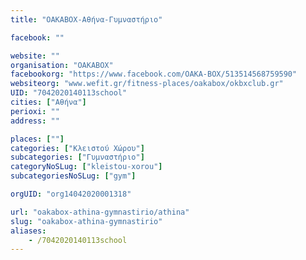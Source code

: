 ```yaml
---
title: "OAKABOX-Αθήνα-Γυμναστήριο"

facebook: ""

website: ""
organisation: "OAKABOX"
facebookorg: "https://www.facebook.com/OAKA-BOX/513514568759590"
websiteorg: "www.wefit.gr/fitness-places/oakabox/okbxclub.gr"
UID: "7042020140113school"
cities: ["Αθήνα"]
perioxi: ""
address: ""

places: [""]
categories: ["Κλειστού Χώρου"]
subcategories: ["Γυμναστήριο"]
categoryNoSLug: ["kleistou-xorou"]
subcategoriesNoSLug: ["gym"]

orgUID: "org14042020001318"

url: "oakabox-athina-gymnastirio/athina"
slug: "oakabox-athina-gymnastirio"
aliases:
    - /7042020140113school
---
```






